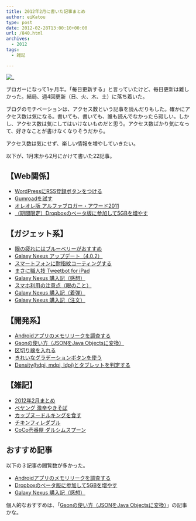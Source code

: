 ```yaml
---
title: 2012年2月に書いた記事まとめ
author: eiKatou
type: post
date: 2012-02-28T13:00:10+00:00
url: /840.html
archives:
  - 2012
tags:
  - 雑記

---
```

![_](/uploads/2012/02/201202_wprss-300x287.jpg)

ブロガーになって1ヶ月半。「毎日更新する」と言っていたけど、毎日更新は難しかった。結局、週4回更新（日、火、木、土）に落ち着いた。

ブログのモチベーションは、アクセス数という記事を読んだりもした。確かにアクセス数は気になる。書いても、書いても、誰も読んでなかったら寂しい。しかし、アクセス数は気にしてはいけないものだと思う。アクセス数ばかり気になって、好きなことが書けなくなりそうだから。

アクセス数は気にせず、楽しい情報を増やしていきたい。

以下が、1月末から2月にかけて書いた22記事。

<!--more-->

## 【Web関係】

  * [WordPressにRSS登録ボタンをつける][2]
  * [Gumroadを試す][3]
  * [オレオレ版 アルファブロガー・アワード2011][4]
  * [（期間限定）Dropboxのベータ版に参加して5GBを増やす][5]

## 【ガジェット系】

  * [眼の疲れにはブルーベリーがおすすめ][6]
  * [Galaxy Nexus アップデート（4.0.2）][7]
  * [スマートフォンに耐指紋コーティングする][8]
  * [まさに職人技 Tweetbot for iPad][9]
  * [Galaxy Nexus 購入記（感想）][10]
  * [スマホ利用の注意点（眼のこと）][11]
  * [Galaxy Nexus 購入記（着弾）][12]
  * [Galaxy Nexus 購入記（注文）][13]

## 【開発系】

  * [Androidアプリのメモリリークを調査する][14]
  * [Gsonの使い方（JSONをJava Objectsに変換）][15]
  * [区切り線を入れる][16]
  * [きれいなグラデーションボタンを使う][17]
  * [Density(hdpi, mdpi, ldpi)とタブレットを判定する][18]

## 【雑記】

  * [2012年2月まとめ][19]
  * [ペヤング 激辛やきそば][20]
  * [カップヌードルキングを食す][21]
  * [チキンフィレダブル][22]
  * [CoCo壱番屋 ダルシムスプーン][23]

## おすすめ記事

以下の３記事の閲覧数が多かった。

  * [Androidアプリのメモリリークを調査する][14]
  * [Dropboxのベータ版に参加して5GBを増やす][5]
  * [Galaxy Nexus 購入記（感想）][10]

個人的なおすすめは、「[Gsonの使い方（JSONをJava Objectsに変換）][15]」の記事かな。

 [1]: /uploads/2012/02/201202_wprss.jpg
 [2]: http://eikatou.net/blog/2012/02/rss-button/ "WordPressにRSS登録ボタンをつける"
 [3]: http://eikatou.net/blog/2012/02/gumroad-try/ "Gumroadを試す"
 [4]: http://eikatou.net/blog/2012/02/alpha-blogger-2011/ "オレオレ版 アルファブロガー・アワード2011"
 [5]: http://eikatou.net/blog/2012/02/dropbox-5gb/ "（期間限定）Dropboxのベータ版に参加して5GBを増やす"
 [6]: http://eikatou.net/blog/2012/02/blueberry/ "眼の疲れにはブルーベリーがおすすめ"
 [7]: http://eikatou.net/blog/2012/02/galaxy-nexus-ota-402/ "Galaxy Nexus アップデート（4.0.2）"
 [8]: http://eikatou.net/blog/2012/02/fusso-coating/ "スマートフォンに耐指紋コーティングする"
 [9]: http://eikatou.net/blog/2012/02/tweetbot-for-ipad/ "まさに職人技 Tweetbot for iPad"
 [10]: http://eikatou.net/blog/2012/02/galaxy-nexus-impression/ "Galaxy Nexus 購入記（感想）"
 [11]: http://eikatou.net/blog/2012/02/smartphone-eye/ "スマホ利用の注意点（眼のこと）"
 [12]: http://eikatou.net/blog/2012/01/galaxy-nexus-arrival/ "Galaxy Nexus 購入記（着弾）"
 [13]: http://eikatou.net/blog/2012/01/galaxy-nexus-order/ "Galaxy Nexus 購入記（注文）"
 [14]: http://eikatou.net/blog/2012/02/memory-leak/ "Androidアプリのメモリリークを調査する"
 [15]: http://eikatou.net/blog/2012/02/gson-deserialize/ "Gsonの使い方（JSONをJava Objectsに変換）"
 [16]: http://eikatou.net/blog/2012/02/divider/ "区切り線を入れる"
 [17]: http://eikatou.net/blog/2012/01/gradient-buttons/ "きれいなグラデーションボタンを使う"
 [18]: http://eikatou.net/blog/2012/01/density-tablet/ "Density(hdpi, mdpi, ldpi)とタブレットを判定する"
 [19]: http://eikatou.net/blog/2012/02/matome/ "2012年2月まとめ"
 [20]: http://eikatou.net/blog/2012/02/peyoung/ "ペヤング 激辛やきそば"
 [21]: http://eikatou.net/blog/2012/02/cupnoodle-king/ "カップヌードルキングを食す"
 [22]: http://eikatou.net/blog/2012/02/kfc/ "チキンフィレダブル"
 [23]: http://eikatou.net/blog/2012/01/coco/ "CoCo壱番屋 ダルシムスプーン"
